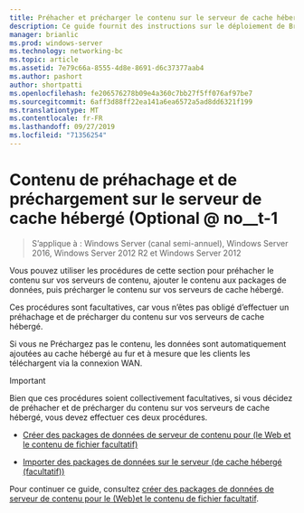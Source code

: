 ```yaml
---
title: Préhacher et précharger le contenu sur le serveur de cache hébergé (facultatif)
description: Ce guide fournit des instructions sur le déploiement de BranchCache en mode de cache hébergé sur les ordinateurs exécutant Windows Server 2016 et Windows 10
manager: brianlic
ms.prod: windows-server
ms.technology: networking-bc
ms.topic: article
ms.assetid: 7e79c66a-8555-4d8e-8691-d6c37377aab4
ms.author: pashort
author: shortpatti
ms.openlocfilehash: fe206576278b09e4a360c7bb27f5ff076af97be7
ms.sourcegitcommit: 6aff3d88ff22ea141a6ea6572a5ad8dd6321f199
ms.translationtype: MT
ms.contentlocale: fr-FR
ms.lasthandoff: 09/27/2019
ms.locfileid: "71356254"
---
```

# <a name="prehash-and-preload-content-on-the-hosted-cache-server-optional"></a>Contenu de préhachage et de préchargement sur le serveur de cache hébergé \(Optional @ no__t-1

>S’applique à : Windows Server (canal semi-annuel), Windows Server 2016, Windows Server 2012 R2 et Windows Server 2012

Vous pouvez utiliser les procédures de cette section pour préhacher le contenu sur vos serveurs de contenu, ajouter le contenu aux packages de données, puis précharger le contenu sur vos serveurs de cache hébergé. 

Ces procédures sont facultatives, car vous n’êtes pas obligé d’effectuer un préhachage et de précharger du contenu sur vos serveurs de cache hébergé. 

Si vous ne Préchargez pas le contenu, les données sont automatiquement ajoutées au cache hébergé au fur et à mesure que les clients les téléchargent via la connexion WAN.

>[!IMPORTANT]
>Bien que ces procédures soient collectivement facultatives, si vous décidez de préhacher et de précharger du contenu sur vos serveurs de cache hébergé, vous devez effectuer ces deux procédures.

- [Créer des packages de données de serveur de contenu pour &#40;le Web et le contenu de fichier facultatif&#41;](8-Bc-Data-Packages.md)
  
- [Importer des packages de données sur le serveur &#40;de cache hébergé (facultatif)&#41;](9-Bc-Import-Data.md)

Pour continuer ce guide, consultez [créer des packages de données de serveur de contenu pour le &#40;Web&#41;et le contenu de fichier facultatif](8-Bc-Data-Packages.md).